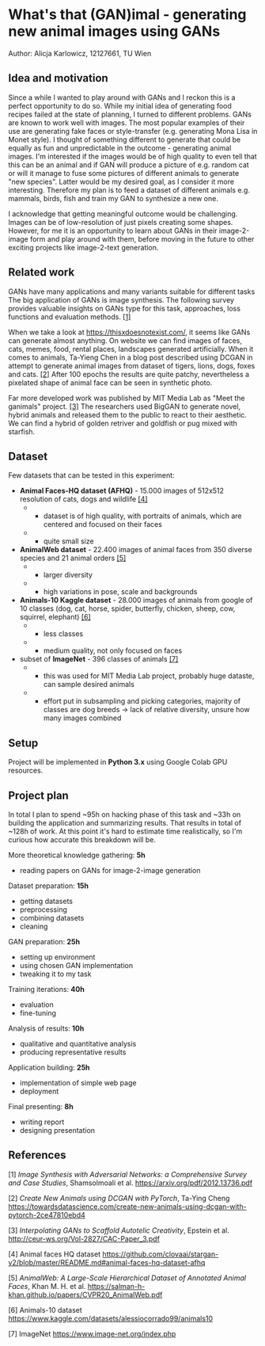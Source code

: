 # What's that (GAN)imal - generating new animal images using GANs
Author: Alicja Karlowicz, 12127661, TU Wien

## Idea and motivation
Since a while I wanted to play around with GANs and I reckon this is a perfect opportunity to do so. While my initial idea of generating food recipes failed at the state of planning, I turned to different problems. GANs are known to work well with images. The most popular examples of their use are generating fake faces or style-transfer (e.g. generating Mona Lisa in Monet style). I thought of something different to generate that could be equally as fun and unpredictable in the outcome - generating animal images. I'm interested if the images would be of high quality to even tell that this can be an animal and if GAN will produce a picture of e.g. random cat or will it manage to fuse some pictures of different animals to generate "new species". Latter would be my desired goal, as I consider it more interesting. Therefore my plan is to feed a dataset of different animals e.g. mammals, birds, fish and train my GAN to synthesize a new one.

I acknowledge that getting meaningful outcome would be challenging. Images can be of low-resolution of just pixels creating some shapes. However, for me it is an opportunity to learn about GANs in their image-2-image form and play around with them, before moving in the future to other exciting projects like image-2-text generation.

## Related work
GANs have many applications and many variants suitable for different tasks The big application of GANs is image synthesis. The following survey provides valuable insights on GANs type for this task, approaches, loss functions and evaluation methods. [[1]](#1)

When we take a look at https://thisxdoesnotexist.com/, it seems like GANs can generate almost anything. On website we can find images of faces, cats, memes, food, rental places, landscapes generated artificially. When it comes to animals, Ta-Yieng Chen in a blog post described using DCGAN in attempt to generate animal images from dataset of tigers, lions, dogs, foxes and cats. [[2]](#2) After 100 epochs the results are quite patchy, nevertheless a pixelated shape of animal face can be seen in synthetic photo.

Far more developed work was published by MIT Media Lab as "Meet the ganimals" project. [[3]](#3) The researchers used BigGAN to generate novel, hybrid animals and released them to the public to react to their aesthetic. We can find a hybrid of golden retriver and goldfish or pug mixed with starfish.


## Dataset 
Few datasets that can be tested in this experiment:
- **Animal Faces-HQ dataset (AFHQ)** - 15.000 images of 512x512 resolution of cats, dogs and wildlife [[4]](#4)
	- + dataset is of high quality, with portraits of animals, which are centered and focused on their faces
	- - quite small size
- **AnimalWeb dataset** - 22.400 images of animal faces from 350 diverse species and 21 animal orders [[5]](#5)
	- + larger diversity
	- - high variations in pose, scale and backgrounds
-  **Animals-10 Kaggle dataset** - 28.000 images of animals from google of 10 classes (dog, cat, horse, spider, butterfly, chicken, sheep, cow, squirrel, elephant) [[6]](#6)
	- + less classes
	- - medium quality, not only focused on faces
- subset of **ImageNet** - 396 classes of animals [[7]](#7)
	- + this was used for MIT Media Lab project, probably huge dataste, can sample desired animals
	- - effort put in subsampling and picking categories, majority of classes are dog breeds -> lack of relative diversity, unsure how many images combined

## Setup
Project will be implemented in **Python 3.x** using Google Colab GPU resources.

## Project plan
In total I plan to spend ~95h on hacking phase of this task and ~33h on building the application and summarizing results. That results in total of ~128h of work. At this point it's hard to estimate time realistically, so I'm curious how accurate this breakdown will be.

More theoretical knowledge gathering: **5h**
- reading papers on GANs for image-2-image generation

Dataset preparation: **15h**
- getting datasets
- preprocessing
- combining datasets
- cleaning

GAN preparation: **25h**
- setting up environment
- using chosen GAN implementation
- tweaking it to my task

Training iterations: **40h**
- evaluation
- fine-tuning

Analysis of results: **10h**
- qualitative and quantitative analysis
- producing representative results

Application building: **25h**
- implementation of simple web page
- deployment

Final presenting: **8h**
- writing report
- designing presentation


## References
<a id="1">[1]</a>  *Image Synthesis with Adversarial Networks: a Comprehensive Survey and Case Studies*, Shamsolmoali et al.  https://arxiv.org/pdf/2012.13736.pdf

<a id="2">[2]</a> *Create New Animals using DCGAN with PyTorch*,  Ta-Ying Cheng https://towardsdatascience.com/create-new-animals-using-dcgan-with-pytorch-2ce47810ebd4

<a id="3">[3]</a> *Interpolating GANs to Scaffold Autotelic Creativity*, Epstein et al. http://ceur-ws.org/Vol-2827/CAC-Paper_3.pdf

<a id="4">[4]</a> Animal faces HQ dataset https://github.com/clovaai/stargan-v2/blob/master/README.md#animal-faces-hq-dataset-afhq

<a id="5">[5]</a> *AnimalWeb: A Large-Scale Hierarchical Dataset of Annotated Animal Faces*, Khan M. H. et al. https://salman-h-khan.github.io/papers/CVPR20_AnimalWeb.pdf

<a id="6">[6]</a> Animals-10 dataset https://www.kaggle.com/datasets/alessiocorrado99/animals10

<a id="7">[7]</a> ImageNet https://www.image-net.org/index.php

